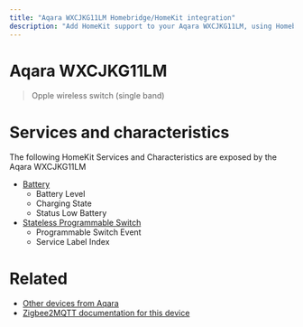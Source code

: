 ```yaml
---
title: "Aqara WXCJKG11LM Homebridge/HomeKit integration"
description: "Add HomeKit support to your Aqara WXCJKG11LM, using Homebridge, Zigbee2MQTT and homebridge-z2m."
---
```

<!---
This file has been GENERATED using src/docgen/docgen.ts
DO NOT EDIT THIS FILE MANUALLY!
-->
# Aqara WXCJKG11LM
> Opple wireless switch (single band)


# Services and characteristics
The following HomeKit Services and Characteristics are exposed by
the Aqara WXCJKG11LM

* [Battery](../../battery.md)
  * Battery Level
  * Charging State
  * Status Low Battery
* [Stateless Programmable Switch](../../action.md)
  * Programmable Switch Event
  * Service Label Index


# Related
* [Other devices from Aqara](../index.md#aqara)
* [Zigbee2MQTT documentation for this device](https://www.zigbee2mqtt.io/devices/WXCJKG11LM.html)